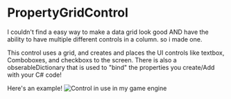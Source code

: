 # PropertyGridControl

I couldn't find a easy way to make a data grid look good AND have the ability to have multiple different controls in a column.
so i made one.

This control uses a grid, and creates and places the UI controls like textbox, Comboboxes, and checkboxs to the screen.
There is also a obserableDictionary that is used to "bind" the properties you create/Add with your C# code!


Here's an example!
![Control in use in my game engine](https://imgur.com/a/SevClSA)
